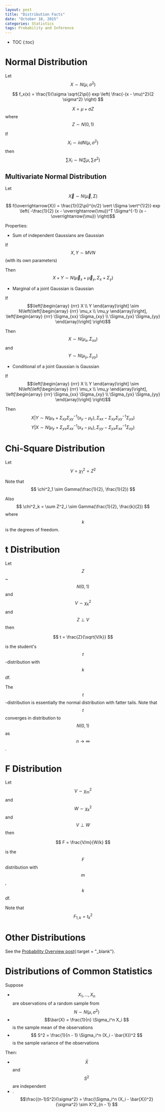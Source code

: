 ```yaml
---
layout: post
title: "Distribution Facts"
date: "October 18, 2015"
categories: Statistics
tags: Probability and Inference
---
```


* TOC
{:toc}



# Normal Distribution
Let $$ X  \sim  N(\mu, \sigma^2) $$

$$ f_x(x) = \frac{1}{\sigma \sqrt{2\pi}} exp \left( \frac{-(x - \mu)^2}{2 \sigma^2} \right) $$

$$ X = \mu + \sigma Z$$ where $$ Z  \sim  N(0, 1) $$

If $$ X_i  \sim  iidN(\mu, \sigma^2) $$ then $$ \sum X_i  \sim  N(\sum \mu, \sum \sigma^2) $$

## Multivariate Normal Distribution
Let $$ \overrightarrow{X}  \sim  N(\overrightarrow{\mu}, \Sigma) $$

$$ f(\overrightarrow{X}) = \frac{1}{(2\pi)^{n/2} \vert \Sigma \vert^{1/2}} exp \left( -\frac{1}{2} (x - \overrightarrow{\mu})^T \Sigma^{-1} (x - \overrightarrow{\mu}) \right)$$ 

Properties:

* Sum of independent Gaussians are Gaussian

If $$X, Y \sim MVN$$ (with its own parameters)

Then $$X + Y \sim N(\overrightarrow{\mu}_x + \overrightarrow{\mu}_y, \Sigma_x + \Sigma_y)$$

* Marginal of a joint Gaussian is Gaussian

If $$\left[\begin{array}
{rrr}
X \\
Y
\end{array}\right] \sim N\left(\left[\begin{array}
{rrr}
\mu_x \\
\mu_y
\end{array}\right], \left[\begin{array}
{rrr}
\Sigma_{xx} \Sigma_{xy} \\
\Sigma_{yx} \Sigma_{yy}
\end{array}\right] \right)$$

Then 
$$X \sim N(\mu_x, \Sigma_{xx})$$ and 
$$Y \sim N(\mu_y, \Sigma_{yy})$$

* Conditional of a joint Gaussian is Gaussian

If $$\left[\begin{array}
{rrr}
X \\
Y
\end{array}\right] \sim N\left(\left[\begin{array}
{rrr}
\mu_x \\
\mu_y
\end{array}\right], \left[\begin{array}
{rrr}
\Sigma_{xx} \Sigma_{xy} \\
\Sigma_{yx} \Sigma_{yy}
\end{array}\right] \right)$$

Then 
$$X \vert Y \sim N(\mu_x + \Sigma_{xy} \Sigma^{-1}_{yy} (x_y - \mu_y), \Sigma_{xx} - \Sigma_{xy} \Sigma_{yy}^{-1} \Sigma_{yx})$$
$$Y \vert X \sim N(\mu_y + \Sigma_{yx} \Sigma^{-1}_{xx} (x_x - \mu_x), \Sigma_{yy} - \Sigma_{yx} \Sigma_{xx}^{-1} \Sigma_{xy})$$

# Chi-Square Distribution
Let $$ V = \chi^2_1 = Z^2 $$

Note that $$ \chi^2_1  \sim  Gamma(\frac{1}{2}, \frac{1}{2}) $$

Also $$ \chi^2_k = \sum Z^2_i  \sim  Gamma(\frac{1}{2}, \frac{k}{2}) $$ where $$k$$ is the degrees of freedom. 

# t Distribution
Let $$Z$$  ~ $$ N(0, 1) $$ and $$V \sim  \chi^2_k$$ and $$ Z \perp V $$ then 

$$ t = \frac{Z}{\sqrt{V/k}} $$

is the student's $$t$$-distribution with $$k$$ df. 

The $$t$$-distribution is essentially the normal distribution with fatter tails. Note that $$ t $$ converges in distribution to $$ N(0, 1) $$ as $$ n \rightarrow \infty $$. 

# F Distribution
Let $$V \sim  \chi^2_m $$ and $$W \sim  \chi^2_k $$ and $$ V \perp W $$ then 

$$ F = \frac{V/m}{W/k} $$

is the $$F$$ distribution with $$m$$, $$k$$ df.

Note that $$ F_{1, k} = t^2_k $$

# Other Distributions
See the [Probability Overview post][prob_overview_post]{:target = "_blank"}.

# Distributions of Common Statistics
Suppose

* $$X_1, ..., X_n$$ are observations of a random sample from $$N \sim N(\mu, \sigma^2)$$
* $$\bar{X} = \frac{1}{n} \Sigma_i^n X_i $$ is the sample mean of the observations
* $$ S^2 = \frac{1}{n - 1} \Sigma_i^n (X_i - \bar{X})^2 $$ is the sample variance of the observations

Then:

* $$\bar{X}$$ and $$S^2$$ are independent
* .$$\frac{(n-1)S^2}{\sigma^2} = \frac{\Sigma_i^n (X_i - \bar{X})^2}{\sigma^2}  \sim  X^2_{n - 1} $$

[prob_overview_post]: http://jennguyen1.github.io/nhuyhoa//2015/10/Probability-Overview.html
